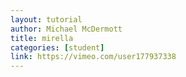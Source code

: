 ```yaml
---
layout: tutorial
author: Michael McDermott
title: mirella
categories: [student]
link: https://vimeo.com/user177937338
---
```

